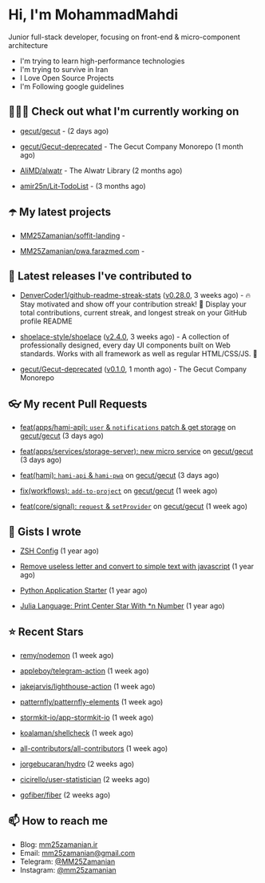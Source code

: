 # Hi, I'm MohammadMahdi

Junior full-stack developer, focusing on front-end & micro-component architecture

- I'm trying to learn high-performance technologies
- I'm trying to survive in Iran
- I Love Open Source Projects
- I'm Following google guidelines

## 👨🏻‍💻 Check out what I'm currently working on



- [gecut/gecut](https://github.com/gecut/gecut) -  (2 days ago)

- [gecut/Gecut-deprecated](https://github.com/gecut/Gecut-deprecated) - The Gecut Company Monorepo (1 month ago)

- [AliMD/alwatr](https://github.com/AliMD/alwatr) - The Alwatr Library (2 months ago)

- [amir25n/Lit-TodoList](https://github.com/amir25n/Lit-TodoList) -  (3 months ago)

## ☂️ My latest projects



- [MM25Zamanian/soffit-landing](https://github.com/MM25Zamanian/soffit-landing) - 

- [MM25Zamanian/pwa.farazmed.com](https://github.com/MM25Zamanian/pwa.farazmed.com) - 

## 🎉 Latest releases I've contributed to



- [DenverCoder1/github-readme-streak-stats](https://github.com/DenverCoder1/github-readme-streak-stats) ([v0.28.0](https://github.com/DenverCoder1/github-readme-streak-stats/releases/tag/v0.28.0), 3 weeks ago) - 🔥 Stay motivated and show off your contribution streak! 🌟 Display your total contributions, current streak, and longest streak on your GitHub profile README

- [shoelace-style/shoelace](https://github.com/shoelace-style/shoelace) ([v2.4.0](https://github.com/shoelace-style/shoelace/releases/tag/v2.4.0), 3 weeks ago) - A collection of professionally designed, every day UI components built on Web standards. Works with all framework as well as regular HTML/CSS/JS. 🥾

- [gecut/Gecut-deprecated](https://github.com/gecut/Gecut-deprecated) ([v0.1.0](https://github.com/gecut/Gecut-deprecated/releases/tag/v0.1.0), 1 month ago) - The Gecut Company Monorepo

## 👓 My recent Pull Requests



- [feat(apps/hami-api): `user` &amp; `notifications` patch &amp; get storage](https://github.com/gecut/gecut/pull/69) on [gecut/gecut](https://github.com/gecut/gecut) (3 days ago)

- [feat(apps/services/storage-server): new micro service](https://github.com/gecut/gecut/pull/68) on [gecut/gecut](https://github.com/gecut/gecut) (3 days ago)

- [feat(hami): `hami-api` &amp; `hami-pwa`](https://github.com/gecut/gecut/pull/67) on [gecut/gecut](https://github.com/gecut/gecut) (3 days ago)

- [fix(workflows): `add-to-project`](https://github.com/gecut/gecut/pull/64) on [gecut/gecut](https://github.com/gecut/gecut) (1 week ago)

- [feat(core/signal): `request` &amp; `setProvider`](https://github.com/gecut/gecut/pull/58) on [gecut/gecut](https://github.com/gecut/gecut) (1 week ago)

## 📓 Gists I wrote



- [ZSH Config](https://gist.github.com/fc1960135cf54fd5fae966c637455ffe) (1 year ago)

- [Remove useless letter and convert to simple text with javascript](https://gist.github.com/2249ec3b4dfe1de7693d6412beeba5a0) (1 year ago)

- [Python Application Starter](https://gist.github.com/0d120f8dde7a95ad33bc1fa160975df6) (1 year ago)

- [Julia Language: Print Center Star With *n Number](https://gist.github.com/b04a84f77b7946162c81409eeae904ad) (1 year ago)

## ⭐ Recent Stars



- [remy/nodemon](https://github.com/remy/nodemon) (1 week ago)

- [appleboy/telegram-action](https://github.com/appleboy/telegram-action) (1 week ago)

- [jakejarvis/lighthouse-action](https://github.com/jakejarvis/lighthouse-action) (1 week ago)

- [patternfly/patternfly-elements](https://github.com/patternfly/patternfly-elements) (1 week ago)

- [stormkit-io/app-stormkit-io](https://github.com/stormkit-io/app-stormkit-io) (1 week ago)

- [koalaman/shellcheck](https://github.com/koalaman/shellcheck) (1 week ago)

- [all-contributors/all-contributors](https://github.com/all-contributors/all-contributors) (1 week ago)

- [jorgebucaran/hydro](https://github.com/jorgebucaran/hydro) (2 weeks ago)

- [cicirello/user-statistician](https://github.com/cicirello/user-statistician) (2 weeks ago)

- [gofiber/fiber](https://github.com/gofiber/fiber) (2 weeks ago)

## 📫 How to reach me

- Blog: [mm25zamanian.ir](https://mm25zamanian.ir)
- Email: [mm25zamanian@gmail.com](mailto://mm25zamanian@gmail.com)
- Telegram: [@MM25Zamanian](https://t.me/MM25Zamanian)
- Instagram: [@mm25zamanian](https://instagram.com/mm25zamanian)
